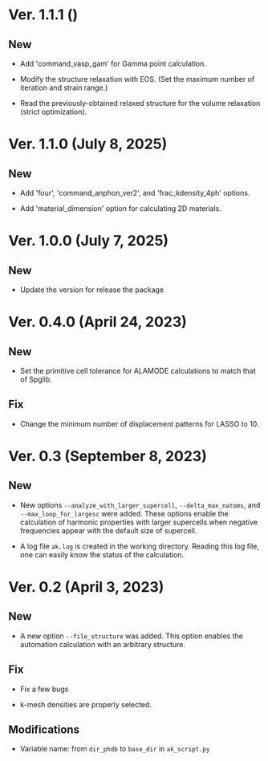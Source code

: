 
# Ver. 1.1.1 ()

## New

- Add 'command_vasp_gam' for Gamma point calculation.

- Modify the structure relaxation with EOS. (Set the maximum number of iteration and strain range.)

- Read the previously-obtained relaxed structure for the volume relaxation (strict optimization).

# Ver. 1.1.0 (July 8, 2025)

## New

- Add 'four', 'command_anphon_ver2', and 'frac_kdensity_4ph' options.

- Add 'material_dimension' option for calculating 2D materials.

# Ver. 1.0.0 (July 7, 2025)

## New

- Update the version for release the package

# Ver. 0.4.0 (April 24, 2023)

## New

- Set the primitive cell tolerance for ALAMODE calculations to match that of Spglib.

## Fix

- Change the minimum number of displacement patterns for LASSO to 10.

# Ver. 0.3 (September 8, 2023)

## New

- New options ``--analyze_with_larger_supercell``, ``--delta_max_natoms``, and ``--max_loop_for_largesc`` were added.
These options enable the calculation of harmonic properties with larger supercells when negative frequencies appear with the default size of supercell.

- A log file ``ak.log`` is created in the working directory. Reading this log file, one can easily know the status of the calculation.

# Ver. 0.2 (April 3, 2023)

## New

- A new option ``--file_structure`` was added. This option enables the automation calculation with an arbitrary structure.

## Fix

- Fix a few bugs

- k-mesh densities are properly selected.

## Modifications

- Variable name: from ``dir_phdb`` to ``base_dir`` in ``ak_script.py``

